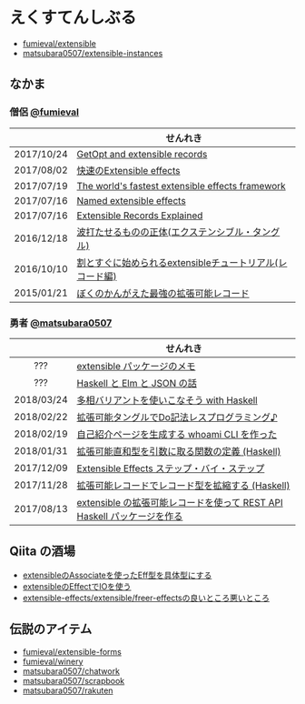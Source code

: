 # えくすてんしぶる

- [fumieval/extensible](https://github.com/fumieval/extensible)
- [matsubara0507/extensible-instances](https://github.com/matsubara0507/extensible-instances)

## なかま

### 僧侶 [@fumieval](https://github.com/fumieval)

 　    | せんれき
:---------:|---------------
2017/10/24 | [GetOpt and extensible records](https://www.schoolofhaskell.com/user/fumieval/extensible/getopt-and-extensible-records)
2017/08/02 | [快速のExtensible effects](http://fumieval.hatenablog.com/entry/2017/08/02/230422)
2017/07/19 | [The world's fastest extensible effects framework](https://www.schoolofhaskell.com/user/fumieval/extensible/the-world-s-fastest-extensible-effects-framework)
2017/07/16 | [Named extensible effects](https://www.schoolofhaskell.com/user/fumieval/extensible/named-extensible-effects)
2017/07/16 | [Extensible Records Explained](https://www.schoolofhaskell.com/user/fumieval/extensible/extensible-records)
2016/12/18 | [波打たせるものの正体(エクステンシブル・タングル)](http://fumieval.hatenablog.com/entry/2016/12/18/181540)
2016/10/10 | [割とすぐに始められるextensibleチュートリアル(レコード編)](http://fumieval.hatenablog.com/entry/2016/10/10/000011)
2015/01/21 | [ぼくのかんがえた最強の拡張可能レコード](http://fumieval.hatenablog.com/entry/2015/01/21/175227)

### 勇者 [@matsubara0507](https://github.com/matsubara0507)

 　     | せんれき
:---------:|---------------
??? | [extensible パッケージのメモ](https://matsubara0507.github.io/test-extensible/)
??? | [Haskell と Elm と JSON の話](https://www.slideshare.net/noob00/haskell-elm-json)
2018/03/24 | [多相バリアントを使いこなそう with Haskell](https://matsubara0507.github.io/posts/2018-03-24-poly-variant-with-haskell.html)
2018/02/22 | [拡張可能タングルでDo記法レスプログラミング♪](https://matsubara0507.github.io/posts/2018-02-22-fun-of-extensible-3.html)
2018/02/19 | [自己紹介ページを生成する whoami CLI を作った](https://matsubara0507.github.io/posts/2018-02-19-create-whoami-cli.html)
2018/01/31 | [拡張可能直和型を引数に取る関数の定義 (Haskell)](https://matsubara0507.github.io/posts/2018-01-31-fun-of-extensible-2.html)
2017/12/09 | [Extensible Effects ステップ・バイ・ステップ](https://matsubara0507.github.io/posts/2017-12-09-extensible-effects-step-by-step.html)
2017/11/28 | [拡張可能レコードでレコード型を拡縮する (Haskell)](https://matsubara0507.github.io/posts/2017-11-28-fun-of-extensible-1.html)
2017/08/13 | [extensible の拡張可能レコードを使って REST API Haskell パッケージを作る](https://matsubara0507.github.io/posts/2017-08-13-create-rest-api-package-with-extensible.html)

## Qiita の酒場

- [extensibleのAssociateを使ったEff型を具体型にする](https://qiita.com/aiya000/items/fad822b2e01478af5bbb)
- [extensibleのEffectでIOを使う](https://qiita.com/aiya000/items/c4f79f0f8ffcf909ee03)
- [extensible-effects/extensible/freer-effectsの良いところ悪いところ](https://qiita.com/aiya000/items/e5a8f93649a2239522d4)

## 伝説のアイテム

- [fumieval/extensible-forms](https://github.com/fumieval/extensible-forms)
- [fumieval/winery](https://github.com/fumieval/winery)
- [matsubara0507/chatwork](https://github.com/matsubara0507/chatwork)
- [matsubara0507/scrapbook](https://github.com/matsubara0507/scrapbook)
- [matsubara0507/rakuten](https://github.com/matsubara0507/rakuten)
